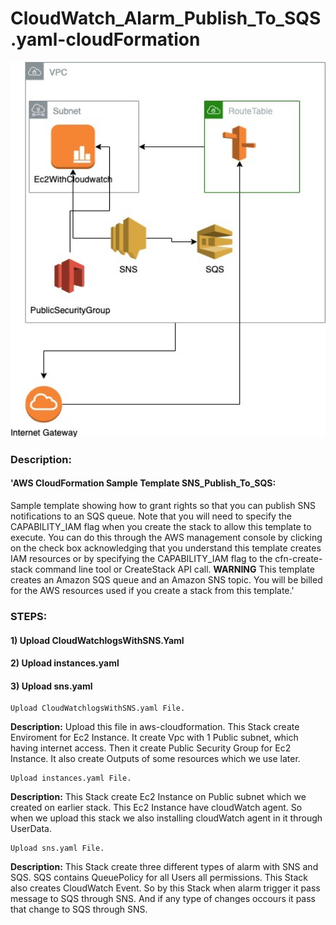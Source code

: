 # CloudWatch_Alarm_Publish_To_SQS.yaml-cloudFormation


<img src= "https://github.com/sikandarqaisar/CloudWatch_Alarm_Publish_To_SQS.yaml-cloudFormation/blob/master/template.jpg" width="600" height="600">


### Description: 
  #### 'AWS CloudFormation Sample Template SNS_Publish_To_SQS:
  Sample template showing how to grant rights so that you can publish SNS notifications
  to an SQS queue. Note that you will need to specify the CAPABILITY_IAM flag when
  you create the stack to allow this template to execute. You can do this through
  the AWS management console by clicking on the check box acknowledging that you understand
  this template creates IAM resources or by specifying the CAPABILITY_IAM flag to
  the cfn-create-stack command line tool or CreateStack API call. **WARNING** This
  template creates an Amazon SQS queue and an Amazon SNS topic. You will be billed
  for the AWS resources used if you create a stack from this template.'
  
### STEPS:
#### 1) Upload CloudWatchlogsWithSNS.Yaml
#### 2) Upload instances.yaml 
#### 3) Upload sns.yaml 
  


~~~
Upload CloudWatchlogsWithSNS.yaml File.
~~~

**Description:**
Upload this file in aws-cloudformation. This Stack create Enviroment for Ec2 Instance. It create Vpc with 1 Public subnet, which having internet access. Then it create Public Security Group for Ec2 Instance. It also create Outputs of some resources which we use later. 



~~~
Upload instances.yaml File.
~~~

**Description:**
This Stack create Ec2 Instance on Public subnet which we created on earlier stack. This Ec2 Instance have cloudWatch agent. So when we upload this stack we also installing cloudWatch agent in it through UserData. 


~~~
Upload sns.yaml File.
~~~

**Description:**
This Stack create three different types of alarm with SNS and SQS. SQS contains QueuePolicy for all Users all permissions. This Stack also creates CloudWatch Event. So by this Stack when alarm trigger it pass message to SQS through SNS. And if any type of changes occours it pass that change to SQS through SNS.
